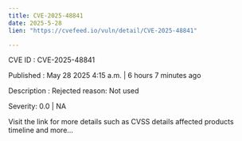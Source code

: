 ```yaml
---
title: CVE-2025-48841
date: 2025-5-28
lien: "https://cvefeed.io/vuln/detail/CVE-2025-48841"

---
```


CVE ID : CVE-2025-48841

Published :  May 28
2025
4:15 a.m. | 6 hours
7 minutes ago

Description : Rejected reason: Not used

Severity: 0.0 | NA

Visit the link for more details
such as CVSS details
affected products
timeline
and more...

